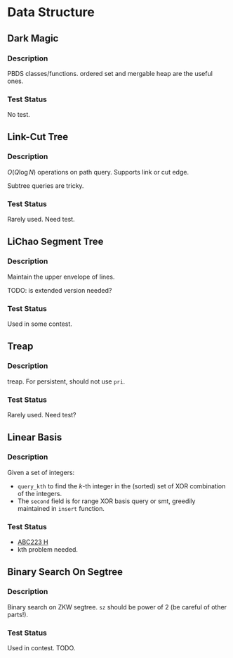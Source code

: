 # Data Structure

## Dark Magic
### Description
PBDS classes/functions.
ordered set and mergable heap are the useful ones.
### Test Status
No test.

## Link-Cut Tree
### Description
$O(Q\log N)$ operations on path query.
Supports link or cut edge.

Subtree queries are tricky.
### Test Status
Rarely used. Need test.

## LiChao Segment Tree
### Description
Maintain the upper envelope of lines.

TODO: is extended version needed?
### Test Status
Used in some contest.

## Treap
### Description
treap. For persistent, should not use `pri`.
### Test Status
Rarely used. Need test?

## Linear Basis
### Description
Given a set of integers:
- `query_kth` to find the $k$-th integer in the (sorted)
    set of XOR combination of the integers.
- The `second` field is for range XOR basis query or smt,
    greedily maintained in `insert` function.

### Test Status
- [ABC223 H](https://atcoder.jp/contests/abc223/submissions/35070056)
- kth problem needed.

## Binary Search On Segtree
### Description
Binary search on ZKW segtree.
`sz` should be power of $2$ (be careful of other parts!).
### Test Status
Used in contest. TODO.
